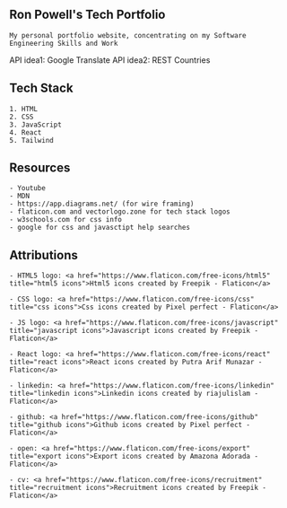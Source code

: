 
## Ron Powell's Tech Portfolio

    My personal portfolio website, concentrating on my Software Engineering Skills and Work

API idea1: Google Translate
API idea2: REST Countries


## Tech Stack
    1. HTML
    2. CSS
    3. JavaScript
    4. React
    5. Tailwind

## Resources

    - Youtube
    - MDN
    - https://app.diagrams.net/ (for wire framing)
    - flaticon.com and vectorlogo.zone for tech stack logos
    - w3schools.com for css info
    - google for css and javasctipt help searches


## Attributions
    - HTML5 logo: <a href="https://www.flaticon.com/free-icons/html5" title="html5 icons">Html5 icons created by Freepik - Flaticon</a>

    - CSS logo: <a href="https://www.flaticon.com/free-icons/css" title="css icons">Css icons created by Pixel perfect - Flaticon</a>

    - JS logo: <a href="https://www.flaticon.com/free-icons/javascript" title="javascript icons">Javascript icons created by Freepik - Flaticon</a>

    - React logo: <a href="https://www.flaticon.com/free-icons/react" title="react icons">React icons created by Putra Arif Munazar - Flaticon</a>

    - linkedin: <a href="https://www.flaticon.com/free-icons/linkedin" title="linkedin icons">Linkedin icons created by riajulislam - Flaticon</a>

    - github: <a href="https://www.flaticon.com/free-icons/github" title="github icons">Github icons created by Pixel perfect - Flaticon</a>

    - open: <a href="https://www.flaticon.com/free-icons/export" title="export icons">Export icons created by Amazona Adorada - Flaticon</a>

    - cv: <a href="https://www.flaticon.com/free-icons/recruitment" title="recruitment icons">Recruitment icons created by Freepik - Flaticon</a>
